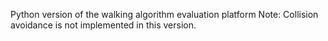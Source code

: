 Python version of the walking algorithm evaluation platform
Note: Collision avoidance is not implemented in this version.
